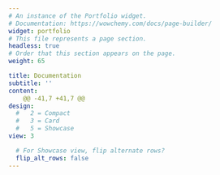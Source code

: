 ```yaml
---
# An instance of the Portfolio widget.
# Documentation: https://wowchemy.com/docs/page-builder/
widget: portfolio
# This file represents a page section.
headless: true
# Order that this section appears on the page.
weight: 65

title: Documentation
subtitle: ''
content:
	@@ -41,7 +41,7 @@ 
design:
  #   2 = Compact
  #   3 = Card
  #   5 = Showcase
view: 3

  # For Showcase view, flip alternate rows?
  flip_alt_rows: false
---
```


